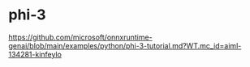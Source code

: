 # phi-3

https://github.com/microsoft/onnxruntime-genai/blob/main/examples/python/phi-3-tutorial.md?WT.mc_id=aiml-134281-kinfeylo
